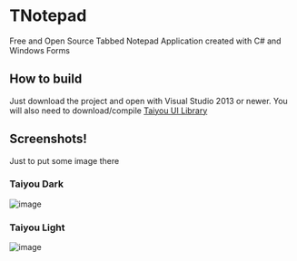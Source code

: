 # TNotepad
Free and Open Source Tabbed Notepad Application created with C# and Windows Forms

## How to build
Just download the project and open with Visual Studio 2013 or newer.
You will also need to download/compile [Taiyou UI Library](https://github.com/aragubas/TaiyouUILibrary/)

## Screenshots!
Just to put some image there

### Taiyou Dark
![image](https://user-images.githubusercontent.com/47148297/115948663-c5cc6d00-a4a5-11eb-8994-a5738595d0c8.png)

### Taiyou Light
![image](https://user-images.githubusercontent.com/47148297/115948681-db419700-a4a5-11eb-9508-8a54992b3f70.png)


